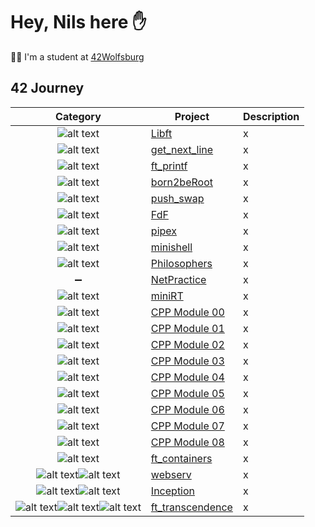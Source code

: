 # Hey, Nils here ✋

👨‍🎓 I'm a student at [42Wolfsburg](https://42wolfsburg.de/)

## 42 Journey

Category | Project | Description
:---:| --- | ---
![alt text][c_logo] | [Libft](https://github.com/noster002/Libft) | x
![alt text][c_logo] | [get_next_line](https://github.com/noster002/get_next_line) | x
![alt text][c_logo] | [ft_printf](https://github.com/noster002/ft_printf) | x
![alt text][debian_logo] | [born2beRoot](https://github.com/noster002/born2beRoot) | x
![alt text][c_logo] | [push_swap](https://github.com/noster002/push_swap) | x
![alt text][c_logo] | [FdF](https://github.com/noster002/FdF) | x
![alt text][c_logo] | [pipex](https://github.com/noster002/pipex) | x
![alt text][c_logo] | [minishell](https://github.com/noster002/minishell) | x
![alt text][c_logo] | [Philosophers](https://github.com/noster002/Philosophers) | x
➖ | [NetPractice](https://github.com/noster002/NetPractice) | x
![alt text][c_logo] | [miniRT](https://github.com/noster002/miniRT) | x
![alt text][cpp_logo] | [CPP Module 00](https://github.com/noster002/CPP-Module-00) | x
![alt text][cpp_logo] | [CPP Module 01](https://github.com/noster002/CPP-Module-01) | x
![alt text][cpp_logo] | [CPP Module 02](https://github.com/noster002/CPP-Module-02) | x
![alt text][cpp_logo] | [CPP Module 03](https://github.com/noster002/CPP-Module-03) | x
![alt text][cpp_logo] | [CPP Module 04](https://github.com/noster002/CPP-Module-04) | x
![alt text][cpp_logo] | [CPP Module 05](https://github.com/noster002/CPP-Module-05) | x
![alt text][cpp_logo] | [CPP Module 06](https://github.com/noster002/CPP-Module-06) | x
![alt text][cpp_logo] | [CPP Module 07](https://github.com/noster002/CPP-Module-07) | x
![alt text][cpp_logo] | [CPP Module 08](https://github.com/noster002/CPP-Module-08) | x
![alt text][cpp_logo] | [ft_containers](https://github.com/noster002/ft_containers) | x
![alt text][cpp_logo]![alt text][nginx_logo] | [webserv](https://github.com/noster002/webserv) | x
![alt text][docker_logo]![alt text][nginx_logo] | [Inception](https://github.com/noster002/Inception) | x
![alt text][typescript_logo]![alt text][nestjs_logo]![alt text][docker_logo] | [ft_transcendence](https://github.com/noster002/ft_transcendence) | x

[c_logo]: https://github.com/devicons/devicon/blob/master/icons/c/c-original.svg
[debian_logo]: https://github.com/devicons/devicon/blob/master/icons/debian/debian-original.svg
[cpp_logo]: https://github.com/devicons/devicon/blob/master/icons/cplusplus/cplusplus-original.svg
[docker_logo]: https://github.com/devicons/devicon/blob/master/icons/docker/docker-original.svg
[nginx_logo]: https://github.com/devicons/devicon/blob/master/icons/nginx/nginx-original.svg
[nestjs_logo]: https://github.com/devicons/devicon/blob/master/icons/nestjs/nestjs-plain.svg
[typescript_logo]: https://github.com/devicons/devicon/blob/master/icons/typescript/typescript-original.svg

<!--
**noster002/noster002** is a ✨ _special_ ✨ repository because its `README.md` (this file) appears on your GitHub profile.

Here are some ideas to get you started:

- 🔭 I’m currently working on ...
- 🌱 I’m currently learning ...
- 👯 I’m looking to collaborate on ...
- 🤔 I’m looking for help with ...
- 💬 Ask me about ...
- 📫 How to reach me: ...
- 😄 Pronouns: ...
- ⚡ Fun fact: ...
-->
